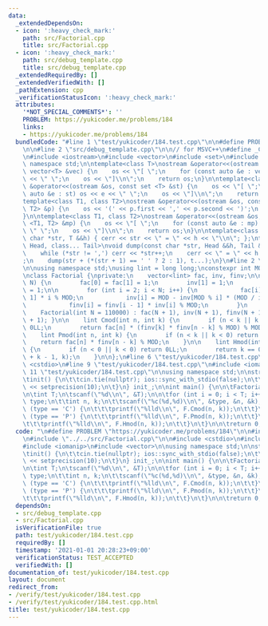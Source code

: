 ```yaml
---
data:
  _extendedDependsOn:
  - icon: ':heavy_check_mark:'
    path: src/Factorial.cpp
    title: src/Factorial.cpp
  - icon: ':heavy_check_mark:'
    path: src/debug_template.cpp
    title: src/debug_template.cpp
  _extendedRequiredBy: []
  _extendedVerifiedWith: []
  _pathExtension: cpp
  _verificationStatusIcon: ':heavy_check_mark:'
  attributes:
    '*NOT_SPECIAL_COMMENTS*': ''
    PROBLEM: https://yukicoder.me/problems/184
    links:
    - https://yukicoder.me/problems/184
  bundledCode: "#line 1 \"test/yukicoder/184.test.cpp\"\n\n#define PROBLEM \"https://yukicoder.me/problems/184\"\
    \n\n#line 2 \"src/debug_template.cpp\"\n\n// for MSVC++\n#define _CRT_SECURE_NO_WARNINGS\n\
    \n#include <iostream>\n#include <vector>\n#include <set>\n#include <map>\n\nusing\
    \ namespace std;\n\ntemplate<class T>\nostream &operator<<(ostream &os, const\
    \ vector<T> &vec) {\n    os << \"[ \";\n    for (const auto &e : vec) os << e\
    \ << \" \";\n    os << \"]\\n\";\n    return os;\n}\n\ntemplate<class T>\nostream\
    \ &operator<<(ostream &os, const set <T> &st) {\n    os << \"[ \";\n    for (const\
    \ auto &e : st) os << e << \" \";\n    os << \"]\\n\";\n    return os;\n}\n\n\
    template<class T1, class T2>\nostream &operator<<(ostream &os, const pair <T1,\
    \ T2> &p) {\n    os << '(' << p.first << ',' << p.second << ')';\n    return os;\n\
    }\n\ntemplate<class T1, class T2>\nostream &operator<<(ostream &os, const map\
    \ <T1, T2> &mp) {\n    os << \"[ \";\n    for (const auto &e : mp) os << e <<\
    \ \" \";\n    os << \"]\\n\";\n    return os;\n}\n\ntemplate<class T>\nvoid dump(const\
    \ char *str, T &&h) { cerr << str << \" = \" << h << \"\\n\"; };\ntemplate<class\
    \ Head, class... Tail>\nvoid dump(const char *str, Head &&h, Tail &&... t) {\n\
    \    while (*str != ',') cerr << *str++;\n    cerr << \" = \" << h << \"\\n\"\
    ;\n    dump(str + (*(str + 1) == ' ' ? 2 : 1), t...);\n}\n#line 2 \"src/Factorial.cpp\"\
    \n\nusing namespace std;\nusing lint = long long;\nconstexpr int MOD = 1000000007;\n\
    \nclass Factorial {\nprivate:\n    vector<lint> fac, inv, finv;\n\n    void build(int\
    \ N) {\n        fac[0] = fac[1] = 1;\n        inv[1] = 1;\n        finv[0] = finv[1]\
    \ = 1;\n\n        for (int i = 2; i < N; i++) {\n            fac[i] = fac[i -\
    \ 1] * i % MOD;\n            inv[i] = MOD - inv[MOD % i] * (MOD / i) % MOD;\n\
    \            finv[i] = finv[i - 1] * inv[i] % MOD;\n        }\n    }\n\npublic:\n\
    \    Factorial(int N = 110000) : fac(N + 1), inv(N + 1), finv(N + 1) { build(N\
    \ + 1); }\n\n    lint Cmod(int n, int k) {\n        if (n < k || k < 0) return\
    \ 0LL;\n        return fac[n] * (finv[k] * finv[n - k] % MOD) % MOD;\n    }\n\n\
    \    lint Pmod(int n, int k) {\n        if (n < k || k < 0) return 0LL;\n    \
    \    return fac[n] * finv[n - k] % MOD;\n    }\n\n    lint Hmod(int n, int k)\
    \ {\n        if (n < 0 || k < 0) return 0LL;\n        return k == 0 ? 1 : Cmod(n\
    \ + k - 1, k);\n    }\n\n};\n#line 6 \"test/yukicoder/184.test.cpp\"\n\n#include\
    \ <cstdio>\n#line 9 \"test/yukicoder/184.test.cpp\"\n#include <iomanip>\n#line\
    \ 11 \"test/yukicoder/184.test.cpp\"\n\nusing namespace std;\n\nstruct init {\n\
    \tinit() {\n\t\tcin.tie(nullptr); ios::sync_with_stdio(false);\n\t\tcout << fixed\
    \ << setprecision(10);\n\t}\n} init_;\n\nint main() {\n\n\tFactorial F(3000000);\n\
    \n\tint T;\n\tscanf(\"%d\\n\", &T);\n\n\tfor (int i = 0; i < T; i++) {\n\t\tchar\
    \ type;\n\t\tint n, k;\n\t\tscanf(\"%c(%d,%d)\\n\", &type, &n, &k);\n\n\t\tif\
    \ (type == 'C') {\n\t\t\tprintf(\"%lld\\n\", F.Cmod(n, k));\n\t\t}\n\t\telse if\
    \ (type == 'P') {\n\t\t\tprintf(\"%lld\\n\", F.Pmod(n, k));\n\t\t}\n\t\telse {\n\
    \t\t\tprintf(\"%lld\\n\", F.Hmod(n, k));\n\t\t}\n\t}\n\n\treturn 0;\n}\n\n"
  code: "\n#define PROBLEM \"https://yukicoder.me/problems/184\"\n\n#include \"../../src/debug_template.cpp\"\
    \n#include \"../../src/Factorial.cpp\"\n\n#include <cstdio>\n#include <iostream>\n\
    #include <iomanip>\n#include <vector>\n\nusing namespace std;\n\nstruct init {\n\
    \tinit() {\n\t\tcin.tie(nullptr); ios::sync_with_stdio(false);\n\t\tcout << fixed\
    \ << setprecision(10);\n\t}\n} init_;\n\nint main() {\n\n\tFactorial F(3000000);\n\
    \n\tint T;\n\tscanf(\"%d\\n\", &T);\n\n\tfor (int i = 0; i < T; i++) {\n\t\tchar\
    \ type;\n\t\tint n, k;\n\t\tscanf(\"%c(%d,%d)\\n\", &type, &n, &k);\n\n\t\tif\
    \ (type == 'C') {\n\t\t\tprintf(\"%lld\\n\", F.Cmod(n, k));\n\t\t}\n\t\telse if\
    \ (type == 'P') {\n\t\t\tprintf(\"%lld\\n\", F.Pmod(n, k));\n\t\t}\n\t\telse {\n\
    \t\t\tprintf(\"%lld\\n\", F.Hmod(n, k));\n\t\t}\n\t}\n\n\treturn 0;\n}\n\n"
  dependsOn:
  - src/debug_template.cpp
  - src/Factorial.cpp
  isVerificationFile: true
  path: test/yukicoder/184.test.cpp
  requiredBy: []
  timestamp: '2021-01-01 20:28:23+09:00'
  verificationStatus: TEST_ACCEPTED
  verifiedWith: []
documentation_of: test/yukicoder/184.test.cpp
layout: document
redirect_from:
- /verify/test/yukicoder/184.test.cpp
- /verify/test/yukicoder/184.test.cpp.html
title: test/yukicoder/184.test.cpp
---
```

